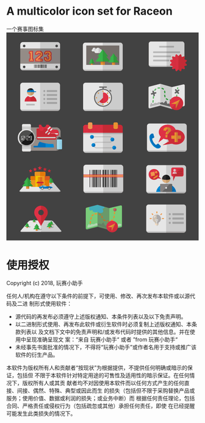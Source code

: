 # A multicolor icon set for Raceon

一个赛事图标集
![Preview](./split/src/preview.png)


# 使用授权
Copyright (c) 2018, 玩赛小助手

任何人/机构在遵守以下条件的前提下，可使用、修改、再次发布本软件或以源代码及二进
制形式使用软件：

* 源代码的再发布必须遵守上述版权通知、本条件列表以及以下免责声明。
* 以二进制形式使用、再发布此软件或衍生软件时必须复制上述版权通知、本条款列表以
	及文档下文中的免责声明和/或发布代码时提供的其他信息。并在使用中呈现准确呈现文
	案：“来自 玩赛小助手“ 或者 ”from 玩赛小助手“
* 未经事先书面批准的情况下，不得将“玩赛小助手”或作者名用于支持或推广该软件的衍生产品。

本软件为版权所有人和贡献者“按现状”为根据提供，不提供任何明确或暗示的保证，包括但
不限于本软件针对特定用途的可售性及适用性的暗示保证。在任何情况下，版权所有人或其贡
献者均不对因使用本软件而以任何方式产生的任何直接、间接、偶然、特殊、典型或因此而生
的损失（包括但不限于采购替换产品或服务；使用价值、数据或利润的损失；或业务中断）而
根据任何责任理论，包括合同、严格责任或侵权行为（包括疏忽或其他）承担任何责任，即使
在已经提醒可能发生此类损失的情况下。
